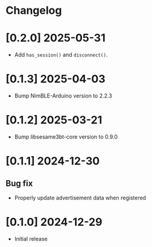 # Changelog

# [0.2.0] 2025-05-31
- Add `has_session()` and `disconnect()`.

# [0.1.3] 2025-04-03
- Bump NimBLE-Arduino version to 2.2.3

# [0.1.2] 2025-03-21
- Bump libsesame3bt-core version to 0.9.0

# [0.1.1] 2024-12-30

## Bug fix
- Properly update advertisement data when registered

# [0.1.0] 2024-12-29

- Initial release
